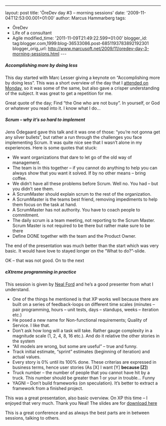 ---
layout: post
title: 'ÖreDev day \#3 – morning sessions'
date: '2009-11-04T12:53:00.001+01:00'
author: Marcus Hammarberg
tags:
  - ÖreDev
  - Life of a consultant
  - Agile
modified_time: '2011-11-09T21:49:22.599+01:00'
blogger_id: tag:blogger.com,1999:blog-36533086.post-6851193783892192301
blogger_orig_url: http://www.marcusoft.net/2009/11/oredev-day-3-morning-sessions.html ---

##### Accomplishing more by doing less

This day started with Marc Lesser giving a keynote on “Accomplishing
more by doing less”. This was a short overview of the day that I <a
href="http://www.marcusoft.net/2009/11/oredev-day-1-accomplishing-more-by.html"
target="_blank">attended on Monday</a>, so it was some of the same, but
also gave a crisper understanding of the subject. It was great to get a
repetition for me.

Great quote of the day; Find “the One who are not busy”. In yourself, or
God or whatever you read into it. I know what I do…

##### Scrum – why it’s so hard to implement

Jens Ödegaard gave this talk and it was one of those: “you’re not gonna
get any silver bullets”, but rather a run through the challenges you
face implementing Scrum. It was quite nice see that I wasn’t alone in my
experiences. Here is some quotes that stuck:

-   We want organizations that dare to let go of the old way of
    management.
-   The team is in this together – if you cannot do anything to help you
    can always show that you want it solved. If by no other means –
    bring coffee.
-   We didn’t have all these problems before Scrum. Well no. You had –
    but you didn’t see them.
-   A ScrumMaster should explain scrum to the rest of the organization.
-   A ScrumMaster is the teams best friend, removing impediments to help
    them focus on the task at hand.
-   A ScrumMaster has not authority. You have to coach people to
    commitment.
-   The daily scrum is a team meeting, not reporting to the Scrum
    Master. Scrum Master is not required to be there but rather make
    sure to be there
-   Define DONE together with the team and the Product Owner.

The end of the presentation was much better than the start which was
very basic. It would have love to stayed longer on the “What to
do?”-slide.

OK – that was not good. On to the next

##### eXtreme programming in practice

This session is given by
<a href="http://www.nealford.com/" target="_blank">Neal Ford</a> and
he’s a good presenter from what I understand.

-   One of the things he mentioned is that XP works well because there
    are built on a series of feedback-loops on different time scales
    (minutes – pair programming, hours – unit tests, days – standups,
    weeks – iteration etc.)
-   He posed a new name for Non-functional requirements; Quality of
    Service. I like that.
-   Don’t ask how long will a task will take. Rather gauge complexity in
    a magnitude scale (1, 2, 4, 8, 16 etc.). And do it relative the
    other stories in the system
-   “All models are wrong, but some are useful” – true and funny.
-   Track initial estimate, “sprint” estimates (beginning of iteration)
    and actual values.
-   Every story is 0% until its 100% done. These criterias are expressed
    in business terms, hence user stories (As \[X\] I want \[Y\]
    **because \[Z\]**)
-   Truck number – the number of people that you cannot have hit by a
    truck. This number should be greater than 1 or your in trouble…
    Funny
-   YAGNI – Don’t build frameworks (on speculation). It’s better to
    extract a framework from a finished project.

This was a great presentation, also basic overview. On XP this time – I
enjoyed that very much. Thank you Neal! The slides are for
<a href="http://github.com/nealford" target="_blank">download here</a>

This is a great conference and as always the best parts are in between
sessions, talking to others.

